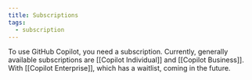 ```yaml
---
title: Subscriptions
tags:
  - subscription
---
```

To use GitHub Copilot, you need a subscription. Currently, generally available subscriptions are [[Copilot Individual]] and [[Copilot Business]]. With [[Copilot Enterprise]], which has a waitlist, coming in the future.

